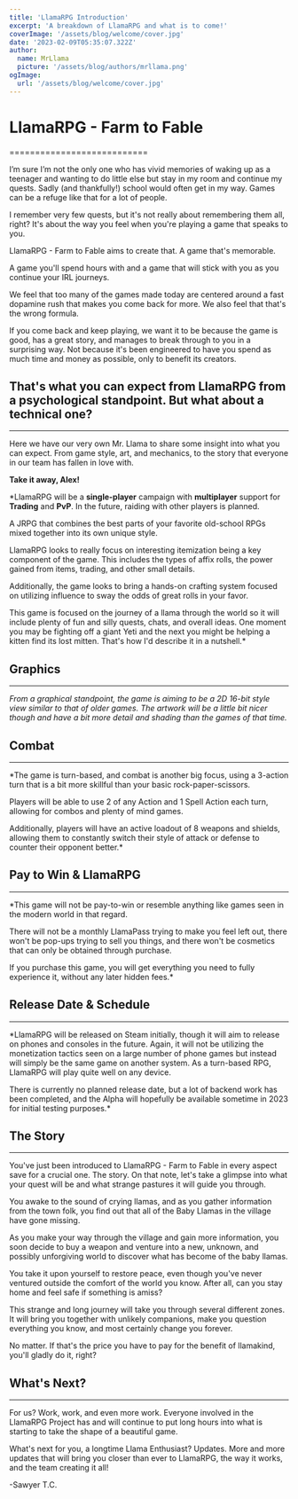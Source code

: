 ```yaml
---
title: 'LlamaRPG Introduction'
excerpt: 'A breakdown of LlamaRPG and what is to come!'
coverImage: '/assets/blog/welcome/cover.jpg'
date: '2023-02-09T05:35:07.322Z'
author:
  name: MrLlama
  picture: '/assets/blog/authors/mrllama.png'
ogImage:
  url: '/assets/blog/welcome/cover.jpg'
---
```



# LlamaRPG - Farm to Fable
===========================

I’m sure I’m not the only one who has vivid memories of waking up as a teenager and wanting to do little else but stay in my room and continue my quests. Sadly (and thankfully!) school would often get in my way. Games can be a refuge like that for a lot of people.

I remember very few quests, but it's not really about remembering them all, right? It's about the way you feel when you're playing a game that speaks to you.

LlamaRPG - Farm to Fable aims to create that. A game that's memorable.

A game you'll spend hours with and a game that will stick with you as you continue your IRL journeys.

We feel that too many of the games made today are centered around a fast dopamine rush that makes you come back for more. We also feel that that's the wrong formula.

If you come back and keep playing, we want it to be because the game is good, has a great story, and manages to break through to you in a surprising way. Not because it's been engineered to have you spend as much time and money as possible, only to benefit its creators.

 ## That's what you can expect from LlamaRPG from a psychological standpoint. But what about a technical one?
-------------------------------------------------------------------------------------------------------------

Here we have our very own Mr. Llama to share some insight into what you can expect. From game style, art, and mechanics, to the story that everyone in our team has fallen in love with.

**Take it away, Alex!**

*LlamaRPG will be a **single-player** campaign with **multiplayer** support for **Trading** and **PvP**. In the future, raiding with other players is planned.

A JRPG that combines the best parts of your favorite old-school RPGs mixed together into its own unique style.

LlamaRPG looks to really focus on interesting itemization being a key component of the game. This includes the types of affix rolls, the power gained from items, trading, and other small details.

Additionally, the game looks to bring a hands-on crafting system focused on utilizing influence to sway the odds of great rolls in your favor.

This game is focused on the journey of a llama through the world so it will include plenty of fun and silly quests, chats, and overall ideas. One moment you may be fighting off a giant Yeti and the next you might be helping a kitten find its lost mitten. That's how I'd describe it in a nutshell.*

 ## Graphics
------------

*From a graphical standpoint, the game is aiming to be a 2D 16-bit style view similar to that of older games. The artwork will be a little bit nicer though and have a bit more detail and shading than the games of that time.*

 ## Combat
----------

*The game is turn-based, and combat is another big focus, using a 3-action turn that is a bit more skillful than your basic rock-paper-scissors.

Players will be able to use 2 of any Action and 1 Spell Action each turn, allowing for combos and plenty of mind games.

Additionally, players will have an active loadout of 8 weapons and shields, allowing them to constantly switch their style of attack or defense to counter their opponent better.*

 ## Pay to Win & LlamaRPG
-------------------------

*This game will not be pay-to-win or resemble anything like games seen in the modern world in that regard.

There will not be a monthly LlamaPass trying to make you feel left out, there won't be pop-ups trying to sell you things, and there won't be cosmetics that can only be obtained through purchase.

 If you purchase this game, you will get everything you need to fully experience it, without any later hidden fees.*

 ## Release Date & Schedule
---------------------------

*LlamaRPG will be released on Steam initially, though it will aim to release on phones and consoles in the future. Again, it will not be utilizing the monetization tactics seen on a large number of phone games but instead will simply be the same game on another system. As a turn-based RPG, LlamaRPG will play quite well on any device.

There is currently no planned release date, but a lot of backend work has been completed, and the Alpha will hopefully be available sometime in 2023 for initial testing purposes.*

 ## The Story
-------------

You've just been introduced to LlamaRPG - Farm to Fable in every aspect save for a crucial one. The story. On that note, let's take a glimpse into what your quest will be and what strange pastures it will guide you through.

You awake to the sound of crying llamas, and as you gather information from the town folk, you find out that all of the Baby Llamas in the village have gone missing.

As you make your way through the village and gain more information, you soon decide to buy a weapon and venture into a new, unknown, and possibly unforgiving world to discover what has become of the baby llamas.

You take it upon yourself to restore peace, even though you've never ventured outside the comfort of the world you know. After all, can you stay home and feel safe if something is amiss?

This strange and long journey will take you through several different zones. It will bring you together with unlikely companions, make you question everything you know, and most certainly change you forever.

No matter. If that's the price you have to pay for the benefit of llamakind, you'll gladly do it, right?

 ## What's Next?
----------------

For us? Work, work, and even more work. Everyone involved in the LlamaRPG Project has and will continue to put long hours into what is starting to take the shape of a beautiful game.

What's next for you, a longtime Llama Enthusiast? Updates. More and more updates that will bring you closer than ever to LlamaRPG, the way it works, and the team creating it all!

-Sawyer T.C.

